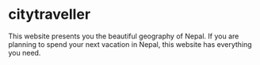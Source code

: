 # citytraveller
This website presents you the beautiful geography of Nepal. If you are planning to spend your next vacation in Nepal, this website has everything you need.

